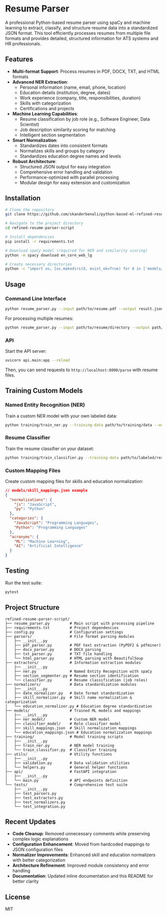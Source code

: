 # Resume Parser

A professional Python-based resume parser using spaCy and machine learning to extract, classify, and structure resume data into a standardized JSON format. This tool efficiently processes resumes from multiple file formats and provides detailed, structured information for ATS systems and HR professionals.

## Features

- **Multi-format Support**: Process resumes in PDF, DOCX, TXT, and HTML formats
- **Advanced NER Extraction**:
  - Personal information (name, email, phone, location)
  - Education details (institution, degree, dates)
  - Work experience (company, title, responsibilities, duration)
  - Skills with categorization
  - Certifications and projects
- **Machine Learning Capabilities**:
  - Resume classification by job role (e.g., Software Engineer, Data Scientist)
  - Job description similarity scoring for matching
  - Intelligent section segmentation
- **Smart Normalization**:
  - Standardizes dates into consistent formats
  - Normalizes skills and groups by category
  - Standardizes education degree names and levels
- **Robust Architecture**:
  - Structured JSON output for easy integration
  - Comprehensive error handling and validation
  - Performance-optimized with parallel processing
  - Modular design for easy extension and customization

## Installation

```bash
# Clone the repository
git clone https://github.com/skanderbenali/python-based-ml-refined-resume-parser.git

# Navigate to the project directory
cd refined-resume-parser-script

# Install dependencies
pip install -r requirements.txt

# Download spaCy model (required for NER and similarity scoring)
python -m spacy download en_core_web_lg

# Create necessary directories
python -c "import os; [os.makedirs(d, exist_ok=True) for d in ['models/ner_model', 'models/classifier_model', 'uploads', 'results']]"
```

## Usage

### Command Line Interface

```bash
python resume_parser.py --input path/to/resume.pdf --output result.json
```

For processing multiple resumes:

```bash
python resume_parser.py --input path/to/resume/directory --output path/to/output/directory
```

### API

Start the API server:

```bash
uvicorn api.main:app --reload
```

Then, you can send requests to `http://localhost:8000/parse` with resume files.

## Training Custom Models

### Named Entity Recognition (NER)

Train a custom NER model with your own labeled data:

```bash
python training/train_ner.py --training-data path/to/training/data --output models/ner_model
```

### Resume Classifier

Train the resume classifier on your dataset:

```bash
python training/train_classifier.py --training-data path/to/labeled/resumes --output models/classifier_model
```

### Custom Mapping Files

Create custom mapping files for skills and education normalization:

```json
// models/skill_mappings.json example
{
  "normalizations": {
    "js": "JavaScript",
    "py": "Python"
  },
  "categories": {
    "JavaScript": "Programming Languages",
    "Python": "Programming Languages"
  },
  "acronyms": {
    "ML": "Machine Learning",
    "AI": "Artificial Intelligence"
  }
}
```

## Testing

Run the test suite:

```bash
pytest
```

## Project Structure

```
refined-resume-parser-script/
├── resume_parser.py         # Main script with processing pipeline
├── requirements.txt         # Project dependencies
├── config.py                # Configuration settings
├── parsers/                 # File format parsing modules
│   ├── __init__.py
│   ├── pdf_parser.py        # PDF text extraction (PyPDF2 & pdfminer)
│   ├── docx_parser.py       # DOCX parsing
│   ├── txt_parser.py        # TXT file handling
│   └── html_parser.py       # HTML parsing with BeautifulSoup
├── extractors/              # Information extraction modules
│   ├── __init__.py
│   ├── ner.py               # Named Entity Recognition with spaCy
│   ├── section_segmenter.py # Resume section identification
│   └── classifier.py        # Resume classification (job roles)
├── normalizers/             # Data standardization modules
│   ├── __init__.py
│   ├── date_normalizer.py   # Date format standardization
│   ├── skill_normalizer.py  # Skill name normalization & categorization
│   └── education_normalizer.py # Education degree standardization
├── models/                  # Trained ML models and mappings
│   ├── __init__.py
│   ├── ner_model/           # Custom NER model
│   ├── classifier_model/    # Role classifier model
│   ├── skill_mappings.json  # Skill normalization mappings
│   └── education_mappings.json # Education normalization mappings
├── training/                # Model training scripts
│   ├── __init__.py
│   ├── train_ner.py         # NER model training
│   └── train_classifier.py  # Classifier training
├── utils/                   # Utility functions
│   ├── __init__.py
│   ├── validation.py        # Data validation utilities
│   └── helpers.py           # General helper functions
├── api/                     # FastAPI integration
│   ├── __init__.py
│   └── main.py              # API endpoints definition
└── tests/                   # Comprehensive test suite
    ├── __init__.py
    ├── test_parsers.py
    ├── test_extractors.py
    ├── test_normalizers.py
    └── test_integration.py
```

## Recent Updates

- **Code Cleanup**: Removed unnecessary comments while preserving complex logic explanations
- **Configuration Enhancement**: Moved from hardcoded mappings to JSON configuration files
- **Normalizer Improvements**: Enhanced skill and education normalizers with better categorization
- **Architecture Refinement**: Improved module consistency and error handling
- **Documentation**: Updated inline documentation and this README for better clarity

## License

MIT
